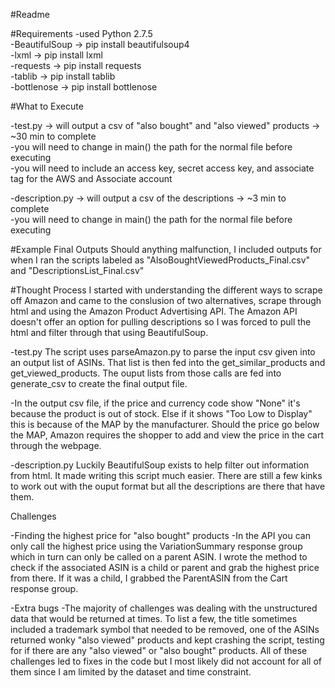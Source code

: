 #Readme

#Requirements
-used Python 2.7.5        
-BeautifulSoup -> pip install beautifulsoup4    
-lxml -> pip install lxml    
-requests -> pip install requests     
-tablib -> pip install tablib    
-bottlenose -> pip install bottlenose    

#What to Execute


-test.py -> will output a csv of "also bought" and "also viewed" products -> ~30 min to complete   
    -you will need to change in main() the path for the normal file before executing   
    -you will need to include an access key, secret access key, and associate tag for the AWS and Associate account
  
-description.py -> will output a csv of the descriptions -> ~3 min to complete   
    -you will need to change in main() the path for the normal file before executing    

#Example Final Outputs
Should anything malfunction, I included outputs for when I ran the scripts labeled as "AlsoBoughtViewedProducts_Final.csv" and "DescriptionsList_Final.csv"

#Thought Process
I started with understanding the different ways to scrape off Amazon and came to the conslusion of two alternatives, scrape through html and using the Amazon Product Advertising API.  The Amazon API doesn't offer an option for pulling descriptions so I was forced to pull the html and filter through that using BeautifulSoup.    

-test.py
  The script uses parseAmazon.py to parse the input csv given into an output list of ASINs.  That list is then fed into the get_similar_products and get_viewed_products.  The ouput lists from those calls are fed into generate_csv to create the final output file.     
  
  -In the output csv file, if the price and currency code show "None" it's because the product is out of stock.  Else if it shows "Too Low to Display" this is because of the MAP by the manufacturer.  Should the price go below the MAP, Amazon requires the shopper to add and view the price in the cart through the webpage.  
  
-description.py
  Luckily BeautifulSoup exists to help filter out information from html.  It made writing this script much easier.  There are still a few kinks to work out with the ouput format but all the descriptions are there that have them.

Challenges

-Finding the highest price for "also bought" products
  -In the API you can only call the highest price using the VariationSummary response group which in turn can only be called on a parent ASIN.  I wrote the method to check if the associated ASIN is a child or parent and grab the highest price from there.  If it was a child, I grabbed the ParentASIN from the Cart response group. 

-Extra bugs
  -The majority of challenges was dealing with the unstructured data that would be returned at times.  To list a few, the title sometimes included a trademark symbol that needed to be removed, one of the ASINs returned wonky "also viewed" products and kept crashing the script, testing for if there are any "also viewed" or "also bought" products.  All of these challenges led to fixes in the code but I most likely did not account for all of them since I am limited by the dataset and time constraint.
  


